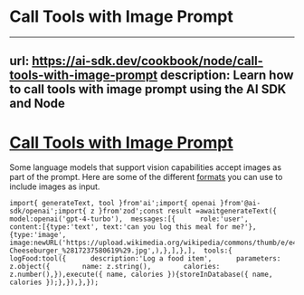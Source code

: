 # Call Tools with Image Prompt


---
url: https://ai-sdk.dev/cookbook/node/call-tools-with-image-prompt
description: Learn how to call tools with image prompt using the AI SDK and Node
---


# [Call Tools with Image Prompt](#call-tools-with-image-prompt)


Some language models that support vision capabilities accept images as part of the prompt. Here are some of the different [formats](/docs/reference/ai-sdk-core/generate-text#content-image) you can use to include images as input.

```
import{ generateText, tool }from'ai';import{ openai }from'@ai-sdk/openai';import{ z }from'zod';const result =awaitgenerateText({  model:openai('gpt-4-turbo'),  messages:[{      role:'user',      content:[{type:'text', text:'can you log this meal for me?'},{type:'image',          image:newURL('https://upload.wikimedia.org/wikipedia/commons/thumb/e/e4/Cheeseburger_%2817237580619%29.jpg/640px-Cheeseburger_%2817237580619%29.jpg',),},],},],  tools:{    logFood:tool({      description:'Log a food item',      parameters: z.object({        name: z.string(),        calories: z.number(),}),execute({ name, calories }){storeInDatabase({ name, calories });},}),},});
```
